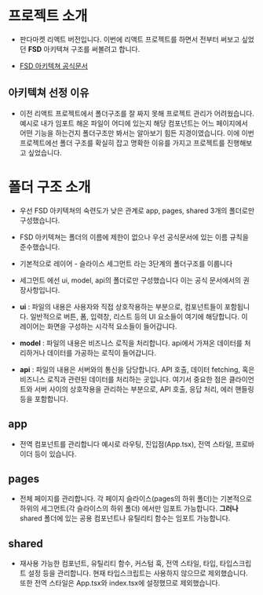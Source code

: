 # 프로젝트 소개

- 판다마켓 리액트 버전입니다. 이번에 리액트 프로젝트를 하면서 전부터 써보고 싶었던 **FSD** 아키텍쳐 구조를 써볼려고 합니다.

- [FSD 아키텍쳐 공식문서](https://feature-sliced.design/kr/docs/get-started/overview)

## 아키텍쳐 선정 이유

- 이전 리액트 프로젝트에서 폴더구조를 잘 짜지 못해 프로젝트 관리가 어려웠습니다. 예시로 내가 임포트 해온 파일이 어디에 있는지 해당 컴포넌트는 어느 페이지에서 어떤 기능을 하는건지 폴더구조만 봐서는 알아보기 힘든 지경이였습니다. 이에 이번 프로젝트에선 폴더 구조를 확실히 잡고 명확한 이유를 가지고 프로젝트를 진행해보고 싶었습니다.

# 폴더 구조 소개

- 우선 FSD 아키텍쳐의 숙련도가 낮은 관계로 app, pages, shared 3개의 폴더로만 구성했습니다.
- FSD 아키텍쳐는 폴더의 이름에 제한이 없으나 우선 공식문서에 있는 이름 규칙을 준수했습니다.
- 기본적으로 레이어 - 슬라이스 세그먼트 라는 3단계의 폴더구조를 이룹니다
- 세그먼트 에선 ui, model, api의 폴더로만 구성했습니다 이는 공식 문서에서의 권장사항입니다.

- **ui** : 파일의 내용은 사용자와 직접 상호작용하는 부분으로, 컴포넌트들이 포함됩니다. 일반적으로 버튼, 폼, 입력창, 리스트 등의 UI 요소들이 여기에 해당합니다. 이 레이어는 화면을 구성하는 시각적 요소들이 들어갑니다.
- **model** : 파일의 내용은 비즈니스 로직을 처리합니다. api에서 가져온 데이터를 처리하거나 데이터를 가공하는 로직이
  들어갑니다.
- **api** : 파일의 내용은 서버와의 통신을 담당합니다. API 호출, 데이터 fetching, 혹은 비즈니스 로직과 관련된 데이터를 처리하는 곳입니다. 여기서 중요한 점은 클라이언트와 서버 사이의 상호작용을 관리하는 부분으로, API 호출, 응답 처리, 에러 핸들링 등을 포함합니다.

## app

- 전역 컴포넌트를 관리합니다 예시로 라우팅, 진입점(App.tsx), 전역 스타일, 프로바이더 등이 있습니다.

## pages

- 전체 페이지를 관리합니다. 각 페이지 슬라이스(pages의 하위 폴더)는 기본적으로 하위의 세그먼트(각 슬라이스의 하위 폴더) 에서만 임포트 가능합니다. **그러나** shared 폴더에 있는 공용 컴포넌트나 유틸리티 함수는 임포트 가능합니다.

## shared

- 재사용 가능한 컴포넌트, 유틸리티 함수, 커스텀 훅, 전역 스타일, 타입, 타입스크립트 설정 등을 관리합니다. 현재 타입스크립트는 사용하지 않으므로 제외했습니다. 또한 전역 스타일은 App.tsx와 index.tsx에 설정했므로 제외했습니다.

